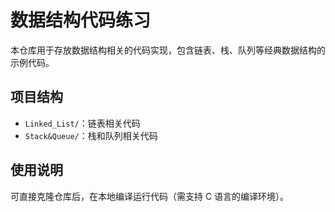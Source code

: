 # 数据结构代码练习
本仓库用于存放数据结构相关的代码实现，包含链表、栈、队列等经典数据结构的示例代码。

## 项目结构
- `Linked_List/`：链表相关代码
- `Stack&Queue/`：栈和队列相关代码

## 使用说明
可直接克隆仓库后，在本地编译运行代码（需支持 C 语言的编译环境）。

